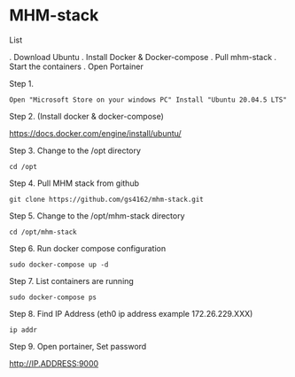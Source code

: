 
# MHM-stack 

List

. Download Ubuntu
. Install Docker & Docker-compose
. Pull mhm-stack
. Start the containers
. Open Portainer

Step 1. 

```
Open "Microsoft Store on your windows PC" Install "Ubuntu 20.04.5 LTS"
```

Step 2. (Install docker & docker-compose) 
 
https://docs.docker.com/engine/install/ubuntu/

Step 3. Change to the /opt directory 

```
cd /opt
```

Step 4. Pull MHM stack from github 

```
git clone https://github.com/gs4162/mhm-stack.git
```
Step 5. Change to the /opt/mhm-stack directory 
```
cd /opt/mhm-stack
```
Step 6. Run docker compose configuration

```
sudo docker-compose up -d
```
Step 7. List containers are running

```
sudo docker-compose ps
```
Step 8. Find IP Address (eth0 ip address example 172.26.229.XXX)
```
ip addr
```
Step 9. Open portainer, Set password

http://IP.ADDRESS:9000

